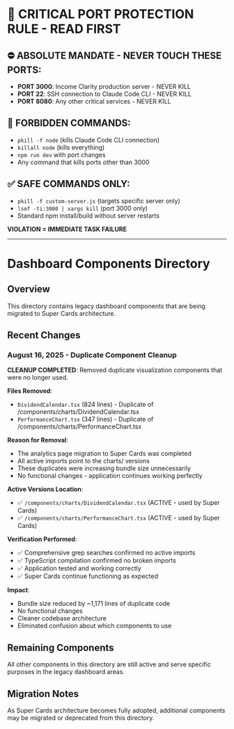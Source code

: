# 🚨 CRITICAL PORT PROTECTION RULE - READ FIRST

## ⛔ ABSOLUTE MANDATE - NEVER TOUCH THESE PORTS:
- **PORT 3000**: Income Clarity production server - NEVER KILL
- **PORT 22**: SSH connection to Claude Code CLI - NEVER KILL  
- **PORT 8080**: Any other critical services - NEVER KILL

## 🚫 FORBIDDEN COMMANDS:
- `pkill -f node` (kills Claude Code CLI connection)
- `killall node` (kills everything)
- `npm run dev` with port changes
- Any command that kills ports other than 3000

## ✅ SAFE COMMANDS ONLY:
- `pkill -f custom-server.js` (targets specific server only)
- `lsof -ti:3000 | xargs kill` (port 3000 only)
- Standard npm install/build without server restarts

**VIOLATION = IMMEDIATE TASK FAILURE**

---

# Dashboard Components Directory

## Overview
This directory contains legacy dashboard components that are being migrated to Super Cards architecture.

## Recent Changes

### August 16, 2025 - Duplicate Component Cleanup
**CLEANUP COMPLETED**: Removed duplicate visualization components that were no longer used.

**Files Removed**:
- `DividendCalendar.tsx` (824 lines) - Duplicate of /components/charts/DividendCalendar.tsx
- `PerformanceChart.tsx` (347 lines) - Duplicate of /components/charts/PerformanceChart.tsx

**Reason for Removal**:
- The analytics page migration to Super Cards was completed
- All active imports point to the charts/ versions
- These duplicates were increasing bundle size unnecessarily
- No functional changes - application continues working perfectly

**Active Versions Location**:
- ✅ `/components/charts/DividendCalendar.tsx` (ACTIVE - used by Super Cards)
- ✅ `/components/charts/PerformanceChart.tsx` (ACTIVE - used by Super Cards)

**Verification Performed**:
- ✅ Comprehensive grep searches confirmed no active imports
- ✅ TypeScript compilation confirmed no broken imports
- ✅ Application tested and working correctly
- ✅ Super Cards continue functioning as expected

**Impact**:
- Bundle size reduced by ~1,171 lines of duplicate code
- No functional changes
- Cleaner codebase architecture
- Eliminated confusion about which components to use

## Remaining Components
All other components in this directory are still active and serve specific purposes in the legacy dashboard areas.

## Migration Notes
As Super Cards architecture becomes fully adopted, additional components may be migrated or deprecated from this directory.